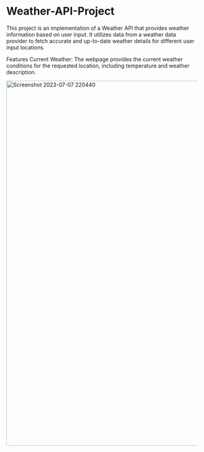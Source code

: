 # Weather-API-Project
This project is an implementation of a Weather API that provides weather information based on user input. It utilizes data from a weather data provider to fetch accurate and up-to-date weather details for different user input locations.

Features
Current Weather: The webpage provides the current weather conditions for the requested location, including temperature and weather description.



<img width="960" alt="Screenshot 2023-07-07 220440" src="https://github.com/kukey02/Weather-API-Project/assets/75012067/8bb31e0c-e7b5-43f3-a9ca-1dd5552a8026">
